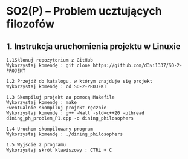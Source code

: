 # SO2(P) – Problem ucztujących filozofów

## **1. Instrukcja uruchomienia projektu w Linuxie**

    1.1Sklonuj repozytorium z GitHub
    Wykorzystaj komendę : git clone https://github.com/d3vi1337/SO-2-PROJEKT

    1.2 Przejdź do katalogu, w którym znajduje się projekt
    Wykorzystaj komendę : cd SO-2-PROJEKT

    1.3 Skompiluj projekt za pomocą Makefile
    Wykorzystaj komendę : make
    Ewentualnie skompiluj projekt ręcznie
    Wykorzystaj komendę : g++ -Wall -std=c++20 -pthread dining_ph_problem_P1.cpp -o dining_philosophers

    1.4 Uruchom skompilowany program
    Wykorzystaj komendę : ./dining_philosophers

    1.5 Wyjście z programu
    Wykorzystaj skrót klawiszowy : CTRL + C
